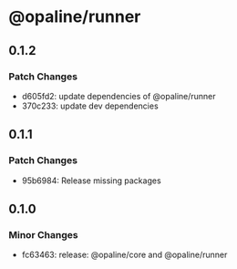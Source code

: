 # @opaline/runner

## 0.1.2

### Patch Changes

- d605fd2: update dependencies of @opaline/runner
- 370c233: update dev dependencies

## 0.1.1

### Patch Changes

- 95b6984: Release missing packages

## 0.1.0

### Minor Changes

- fc63463: release: @opaline/core and @opaline/runner
